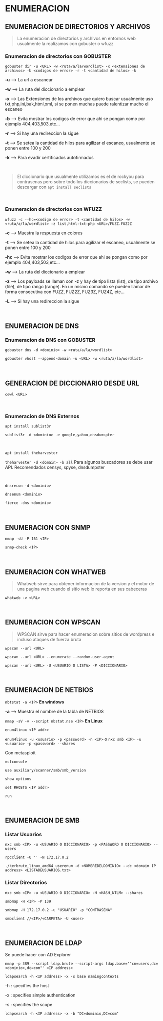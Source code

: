 # ENUMERACION

## ENUMERACION DE DIRECTORIOS Y ARCHIVOS

> La enumeracion de directorios y archivos en entornos web usualmente la realizamos con gobuster o wfuzz

### Enumeracion de directorios con GOBUSTER

``gobuster dir -u <URL> -w <ruta/a/la/wordlist> -x <extensiones de archivos> -b <codigos de error> -r -t <cantidad de hilos> -k``

**-u** --> La url a escanear

**-w** --> La ruta del diccionario a emplear

**-x** --> Las Extensiones de los archivos que quiero buscar usualmente uso txt,php,ini,bak,html,xml, si se ponen muchas puede ralentizar mucho el escaneo

**-b** --> Evita mostrar los codigos de error que ahi se pongan como por ejemplo 404,403,503,etc...

**-r** --> Si hay una redireccion la sigue

**-t** --> Se setea la cantidad de hilos para agilizar el escaneo, usualmente se ponen entre 100 y 200

**-k** --> Para evadir certificados autofirmados

<br>

> El diccionario que usualmente utilizamos es el de rockyou para contrasenas pero sobre todo los diccionarios de seclists, se pueden descargar con ``apt install seclists``

<br>

### Enumeracion de directorios con WFUZZ

``wfuzz -c --hc=<codigo de error> -t <cantidad de hilos> -w <ruta/a/la/wordlist> -z list,html-txt-php <URL>/FUZZ.FUZ2Z``

**-c** --> Muestra la respuesta en colores

**-t** --> Se setea la cantidad de hilos para agilizar el escaneo, usualmente se ponen entre 100 y 200

**-hc** --> Evita mostrar los codigos de error que ahi se pongan como por ejemplo 404,403,503,etc...  

**-w** --> La ruta del diccionario a emplear

**-z** --> Los payloads se llaman con -z y hay de tipo lista (list), de tipo archivo (file), de tipo rango (range). En un mismo comando se pueden llamar de forma consecutiva con FUZZ, FUZ2Z, FUZ3Z, FUZ4Z, etc...

**-L** --> Si hay una redireccion la sigue

<br>

## ENUMERACION DE DNS

### Enumeracion de DNS con GOBUSTER

``gobuster dns -d <dominio> -w <ruta/a/la/wordlist>``

``gobuster vhost --append-domain -u <URL> -w <ruta/a/la/wordlist>``

<br>

## GENERACION DE DICCIONARIO DESDE URL

``cewl <URL>``


<br>

### Enumeracion de DNS Externos

``apt install sublist3r``

``sublist3r -d <dominio> -e google,yahoo,dnsdumspter``

<br>

``apt install theharvester``

``theharvester -d <domain> -b all`` Para algunos buscadores se debe usar API. Recomendados censys, spyse, dnsdumpster

<br>

``dnsrecon -d <dominio>``

``dnsenum <dominio>``

``fierce -dns <dominio>``

<br>

## ENUMERACION CON SNMP

``nmap -sU -P 161 <IP>``

``snmp-check <IP>``

<br>

## ENUMERACION CON WHATWEB

> Whatweb sirve para obtener informacion de la version y el motor de una pagina web cuando el sitio web lo reporta en sus cabeceras

``whatweb -v <URL>``

<br>

## ENUMERACION CON WPSCAN

> WPSCAN sirve para hacer enumeracion sobre sitios de wordpress e incluso ataques de fuerza bruta

``wpscan --url <URL>``

``wpscan --url <URL> --enumerate --random-user-agent``

``wpscan --url <URL> -U <USUARIO O LISTA> -P <DICCIONARIO>``

<br>

## ENUMERACION DE NETBIOS

``nbtstat -a <IP>`` **En windows**

**-a** --> Muestra el nombre de la tabla de NETBIOS

``nmap -sV -v --script nbstat.nse <IP>`` **En Linux**

```enum4linux <IP addr>```

``enum4linux -u <usuario> -p <password> -n <IP>`` o ``nxc smb <IP> -u <usuario> -p <password> --shares``

Con metasploit

```
msfconsole

use auxiliary/scanner/smb/smb_version

show options

set RHOSTS <IP addr>

run
```

<br>

## ENUMERACION DE SMB

### Listar Usuarios

```nxc smb <IP> -u <USUARIO O DICCIONARIO> -p <PASSWORD O DICCIONARIO> --users```

```rpcclient -U '' -N 172.17.0.2```

```./kerbrute_linux_amd64 userenum -d <NOMBREDELDOMINIO> --dc <domain IP address> <LISTADEUSUARIOS.txt>```

### Listar Directorios

```nxc smb <IP> -u <USUARIO O DICCIONARIO> -H <HASH_NTLM> --shares```

```smbmap -H <IP> -P 139```

```smbmap -H 172.17.0.2 -u "USUARIO" -p "CONTRASENA"```

```smbclient //<IP>/<CARPETA> -U <user>```

<br>

## ENUMERACION DE LDAP

Se puede hacer con AD Explorer

```nmap -p 389 --script ldap.brute --script-args ldap.base='"cn=users,dc=<dominio>,dc=com"' <IP address>```

```ldapsearch -h <IP address> -x -s base namingcontexts```

-h : specifies the host

-x : specifies simple authentication

-s : specifies the scope

```ldapsearch -h <IP address> -x -b "DC=dominio,DC=com"```
